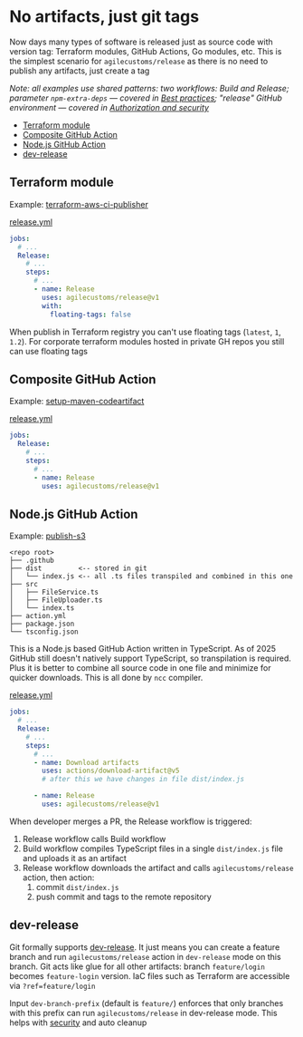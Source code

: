 # No artifacts, just git tags

Now days many types of software is released just as source code with version tag: Terraform modules, GitHub Actions, Go modules, etc.
This is the simplest scenario for `agilecustoms/release` as there is no need to publish any artifacts, just create a tag

_Note: all examples use shared patterns: two workflows: Build and Release; parameter `npm-extra-deps` —
covered in [Best practices](../best-practices.md); "release" GitHub environment — covered in [Authorization and security](../authorization.md)_

- [Terraform module](#terraform-module)
- [Composite GitHub Action](#composite-github-action)
- [Node.js GitHub Action](#nodejs-github-action)
- [dev-release](#dev-release)

## Terraform module

Example: [terraform-aws-ci-publisher](https://github.com/agilecustoms/terraform-aws-ci-builder)

[release.yml](https://github.com/agilecustoms/terraform-aws-ci-builder/blob/main/.github/workflows/release.yml)
```yaml
jobs:
  # ...
  Release:
    # ...
    steps:
      # ...
      - name: Release
        uses: agilecustoms/release@v1
        with:
          floating-tags: false
```
When publish in Terraform registry you can't use floating tags (`latest`, `1`, `1.2`).
For corporate terraform modules hosted in private GH repos you still can use floating tags

## Composite GitHub Action

Example: [setup-maven-codeartifact](https://github.com/agilecustoms/setup-maven-codeartifact)

[release.yml](https://github.com/agilecustoms/setup-maven-codeartifact/blob/main/.github/workflows/release.yml)
```yaml
jobs:
  Release:
    # ...
    steps:
      # ...
      - name: Release
        uses: agilecustoms/release@v1
```

## Node.js GitHub Action

Example: [publish-s3](https://github.com/agilecustoms/publish-s3)

```
<repo root>
├── .github
├── dist         <-- stored in git
│   └── index.js <-- all .ts files transpiled and combined in this one
├── src
│   ├── FileService.ts
│   ├── FileUploader.ts
│   └── index.ts
├── action.yml
├── package.json
└── tsconfig.json
```

This is a Node.js based GitHub Action written in TypeScript.
As of 2025 GitHub still doesn't natively support TypeScript, so transpilation is required.
Plus it is better to combine all source code in one file and minimize for quicker downloads.
This is all done by `ncc` compiler.

[release.yml](https://github.com/agilecustoms/publish-s3/blob/main/.github/workflows/release.yml)
```yaml
jobs:
  # ...
  Release:
    # ...
    steps:
      # ...
      - name: Download artifacts
        uses: actions/download-artifact@v5
        # after this we have changes in file dist/index.js

      - name: Release
        uses: agilecustoms/release@v1
```

When developer merges a PR, the Release workflow is triggered:
1. Release workflow calls Build workflow
2. Build workflow compiles TypeScript files in a single `dist/index.js` file and uploads it as an artifact
3. Release workflow downloads the artifact and calls `agilecustoms/release` action, then action:
   1. commit `dist/index.js`
   2. push commit and tags to the remote repository

## dev-release

Git formally supports [dev-release](../features/dev-release.md). It just means you can create a feature branch
and run `agilecustoms/release` action in `dev-release` mode on this branch.
Git acts like glue for all other artifacts: branch `feature/login` becomes `feature-login` version.
IaC files such as Terraform are accessible via `?ref=feature/login`

Input `dev-branch-prefix` (default is `feature/`) enforces that only branches with this prefix
can run `agilecustoms/release` in dev-release mode.
This helps with [security](../features/dev-release.md#security) and auto cleanup
